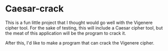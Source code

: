 # Caesar-crack

This is a fun little project that I thought would go well
with the Vigenere cipher tool.  For the sake of testing,
this will include a Caesar cipher tool, but the meat of
this application will be the program to crack it.

After this, I'd like to make a program that can crack
the Vigenere cipher.
